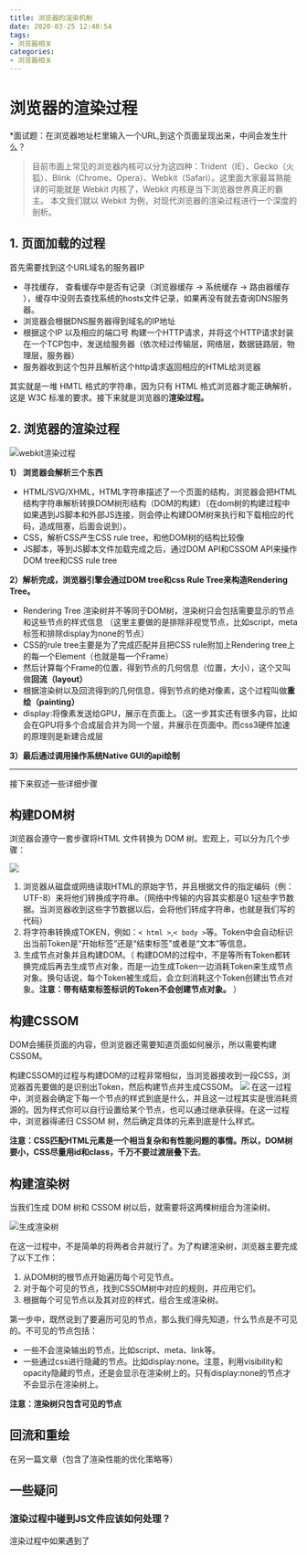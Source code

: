 ```yaml
---
title: 浏览器的渲染机制
date: 2020-03-25 12:40:54
tags:
- 浏览器相关
categories:
- 浏览器相关
---
```


# 浏览器的渲染过程

*面试题：在浏览器地址栏里输入一个URL,到这个页面呈现出来，中间会发生什么？

>目前市面上常见的浏览器内核可以分为这四种：Trident（IE）、Gecko（火狐）、Blink（Chrome、Opera）、Webkit（Safari）。这里面大家最耳熟能详的可能就是 Webkit 内核了，Webkit 内核是当下浏览器世界真正的霸主。
>本文我们就以 Webkit 为例，对现代浏览器的渲染过程进行一个深度的剖析。 



## 1. 页面加载的过程

首先需要找到这个URL域名的服务器IP

- 寻找缓存， 查看缓存中是否有记录（浏览器缓存 -> 系统缓存 -> 路由器缓存 ），缓存中没则去查找系统的hosts文件记录，如果再没有就去查询DNS服务器。 
- 浏览器会根据DNS服务器得到域名的IP地址
- 根据这个IP 以及相应的端口号  构建一个HTTP请求，并将这个HTTP请求封装在一个TCP包中，发送给服务器（依次经过传输层，网络层，数据链路层，物理层，服务器） 
- 服务器收到这个包并且解析这个http请求返回相应的HTML给浏览器 

其实就是一堆 HMTL 格式的字符串，因为只有 HTML 格式浏览器才能正确解析，这是 W3C 标准的要求。接下来就是浏览器的**渲染过程。** 

## 2. 浏览器的渲染过程

 ![webkit渲染过程](1585097884.jpg) 

**1） 浏览器会解析三个东西**

- HTML/SVG/XHML，HTML字符串描述了一个页面的结构，浏览器会把HTML结构字符串解析转换DOM树形结构（DOM的构建）（在dom树的构建过程中如果遇到JS脚本和外部JS连接，则会停止构建DOM树来执行和下载相应的代码，造成阻塞，后面会说到）。 
- CSS，解析CSS产生CSS rule tree，和他DOM树的结构比较像
- JS脚本，等到JS脚本文件加载完成之后，通过DOM API和CSSOM API来操作DOM tree和CSS rule tree

**2）解析完成，浏览器引擎会通过DOM tree和css Rule Tree来构造Rendering Tree。**

- Rendering Tree 渲染树并不等同于DOM树，渲染树只会包括需要显示的节点和这些节点的样式信息 （这里主要做的是排除非视觉节点，比如script，meta标签和排除display为none的节点）
- CSS的rule tree主要是为了完成匹配并且把CSS rule附加上Rendering tree上的每一个Element（也就是每一个Frame）
- 然后计算每个Frame的位置，得到节点的几何信息（位置，大小），这个又叫做**回流（layout）**
- 根据渲染树以及回流得到的几何信息，得到节点的绝对像素，这个过程叫做**重绘（painting）**
- display:将像素发送给GPU，展示在页面上。（这一步其实还有很多内容，比如会在GPU将多个合成层合并为同一个层，并展示在页面中。而css3硬件加速的原理则是新建合成层 

**3）最后通过调用操作系统Native GUI的api绘制**



----



接下来叙述一些详细步骤

## 构建DOM树

 浏览器会遵守一套步骤将HTML 文件转换为 DOM 树。宏观上，可以分为几个步骤： 

![](image-20200325123754388.png)

1. 浏览器从磁盘或网络读取HTML的原始字节，并且根据文件的指定编码（例：UTF-8）来将他们转换成字符串。（网络中传输的内容其实都是0 1这些字节数据。当浏览器收到这些字节数据以后，会将他们转成字符串，也就是我们写的代码）
2. 将字符串转换成TOKEN，例如：`< html >`,`< body >`等。Token中会自动标识出当前Token是“开始标签”还是“结束标签”或者是“文本”等信息。
3. 生成节点对象并且构建DOM。（ 构建DOM的过程中，不是等所有Token都转换完成后再去生成节点对象，而是一边生成Token一边消耗Token来生成节点对象。换句话说，每个Token被生成后，会立刻消耗这个Token创建出节点对象。**注意：带有结束标签标识的Token不会创建节点对象。** ）

## 构建CSSOM

DOM会捕获页面的内容，但浏览器还需要知道页面如何展示，所以需要构建CSSOM。

构建CSSOM的过程与构建DOM的过程非常相似，当浏览器接收到一段CSS，浏览器首先要做的是识别出Token，然后构建节点并生成CSSOM。
 ![](11123.png) 
在这一过程中，浏览器会确定下每一个节点的样式到底是什么，并且这一过程其实是很消耗资源的。因为样式你可以自行设置给某个节点，也可以通过继承获得。在这一过程中，浏览器得递归 CSSOM 树，然后确定具体的元素到底是什么样式。

**注意：CSS匹配HTML元素是一个相当复杂和有性能问题的事情。所以，DOM树要小，CSS尽量用id和class，千万不要过渡层叠下去**。



## 构建渲染树

 当我们生成 DOM 树和 CSSOM 树以后，就需要将这两棵树组合为渲染树。 

 ![生成渲染树](1585097943.jpg) 

 在这一过程中，不是简单的将两者合并就行了。为了构建渲染树，浏览器主要完成了以下工作：

1. 从DOM树的根节点开始遍历每个可见节点。
2. 对于每个可见的节点，找到CSSOM树中对应的规则，并应用它们。
3. 根据每个可见节点以及其对应的样式，组合生成渲染树。

第一步中，既然说到了要遍历可见的节点，那么我们得先知道，什么节点是不可见的。不可见的节点包括：

- 一些不会渲染输出的节点，比如script、meta、link等。
- 一些通过css进行隐藏的节点。比如display:none。注意，利用visibility和opacity隐藏的节点，还是会显示在渲染树上的。只有display:none的节点才不会显示在渲染树上。

**注意：渲染树只包含可见的节点**



## 回流和重绘

在另一篇文章（包含了渲染性能的优化策略等）



## 一些疑问

### 渲染过程中碰到JS文件应该如何处理？

渲染过程中如果遇到了<script>标签就停止渲染，执行JS代码。因为浏览器有GUI渲染线程和JS引擎线程，为了防止渲染出现不可预期的结果，这两个线程是互斥的关系，JS的加载，解析和执行会阻塞DOM的构建，也就是说，在构建DOM的时候,HTML解析器遇到了JS，那么会暂停构建DOM，将控制权移交给JS引擎，等JS引擎运行完毕，浏览器再从中断的地方恢复DOM构建。

 也就是说，如果你想首屏渲染的越快，就越不应该在首屏就加载 JS 文件，这也是都建议将 script 标签放在 body 标签底部的原因。当然在当下，并不是说 script 标签必须放在底部，因为你可以给 script 标签添加 defer 或者 async 属性（下文会介绍这两者的区别） 

**JS文件不只是阻塞DOM的构建，它会导致CSSOM也阻塞DOM的构建**。

原本DOM和CSSOM的构建是互不影响，井水不犯河水，但是一旦引入了JavaScript，CSSOM也开始阻塞DOM的构建，只有CSSOM构建完毕后，DOM再恢复DOM构建。

这是什么情况？

这是因为JavaScript不只是可以改DOM，它还可以更改样式，也就是它可以更改CSSOM。因为不完整的CSSOM是无法使用的，如果JavaScript想访问CSSOM并更改它，那么在执行JavaScript时，必须要能拿到完整的CSSOM。所以就导致了一个现象，如果浏览器尚未完成CSSOM的下载和构建，而我们却想在此时运行脚本，那么浏览器将延迟脚本执行和DOM构建，直至其完成CSSOM的下载和构建。也就是说，**在这种情况下，浏览器会先下载和构建CSSOM，然后再执行JavaScript，最后在继续构建DOM**。

